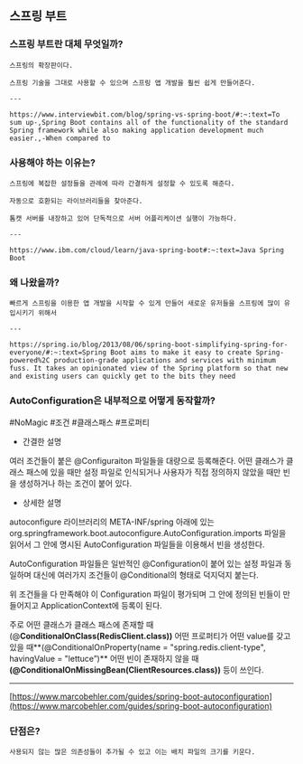 ## 스프링 부트

### 스프링 부트란 대체 무엇일까?

    스프링의 확장판이다.

    스프링 기술을 그대로 사용할 수 있으며 스프링 앱 개발을 훨씬 쉽게 만들어준다.

    ---

    https://www.interviewbit.com/blog/spring-vs-spring-boot/#:~:text=To sum up-,Spring Boot contains all of the functionality of the standard Spring framework while also making application development much easier.,-When compared to

### 사용해야 하는 이유는?

    스프링에 복잡한 설정들을 관례에 따라 간결하게 설정할 수 있도록 해준다.
    
    자동으로 호환되는 라이브러리들을 찾아준다.
    
    톰캣 서버를 내장하고 있어 단독적으로 서버 어플리케이션 실행이 가능하다.
    
    ---
    
    https://www.ibm.com/cloud/learn/java-spring-boot#:~:text=Java Spring Boot

### 왜 나왔을까?

    빠르게 스프링을 이용한 앱 개발을 시작할 수 있게 만들어 새로운 유저들을 스프링에 많이 유입시키기 위해서 
    
    ---
    
    https://spring.io/blog/2013/08/06/spring-boot-simplifying-spring-for-everyone/#:~:text=Spring Boot aims to make it easy to create Spring-powered%2C production-grade applications and services with minimum fuss. It takes an opinionated view of the Spring platform so that new and existing users can quickly get to the bits they need

### AutoConfiguration은 내부적으로 어떻게 동작할까? 

#NoMagic #조건 #클래스패스 #프로퍼티

- 간결한 설명

여러 조건들이 붙은 @Configuraiton 파일들을 대량으로 등록해준다. 어떤 클래스가 클래스 패스에 있을 때만 설정 파일로 인식되거나 사용자가 직접 정의하지 않았을 때만 빈을 생성하거나 하는 조건이 붙어 있다.

- 상세한 설명 

autoconfigure 라이브러리의 META-INF/spring 아래에 있는 org.springframework.boot.autoconfigure.AutoConfiguration.imports 파일을 읽어서 그 안에 명시된 AutoConfiguration 파일들을 이용해서 빈을 생성한다.

AutoConfiguration 파일들은 일반적인 @Configuration이 붙어 있는 설정 파일과 동일하며 대신에 여러가지 조건들이 @Conditional의 형태로 덕지덕지 붙는다.

위 조건들을 다 만족해야 이 Configuration 파일이 평가되며 그 안에 정의된 빈들이 만들어지고 ApplicationContext에 등록이 된다.

주로 어떤 클래스가 클래스 패스에 존재할 때(@**ConditionalOnClass(RedisClient.class))** 어떤 프로퍼티가 어떤 value를 갖고 있을 때**(@ConditionalOnProperty(name = "spring.redis.client-type", havingValue = "lettuce”)** 어떤 빈이 존재하지 않을 때 **(@ConditionalOnMissingBean(ClientResources.class))** 등이 쓰인다.

---

[https://www.marcobehler.com/guides/spring-boot-autoconfiguration](https://www.marcobehler.com/guides/spring-boot-autoconfiguration)
### 단점은?

    사용되지 않는 많은 의존성들이 추가될 수 있고 이는 배치 파일의 크기를 키운다.
    
